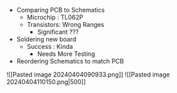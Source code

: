 - Comparing PCB to Schematics
	- Microchip : TL062P
	- Transistors: Wrong Ranges
		- Significant ???
- Soldering new board
	- Success : Kinda
		- Needs More Testing
- Reordering Schematics to match PCB

![[Pasted image 20240404090933.png]]
![[Pasted image 20240404110150.png|500]]